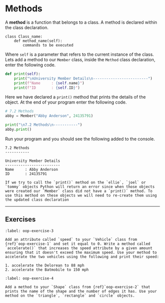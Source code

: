 # Methods

A **method** is a function that belongs to a class. A method is declared within the class declaration.

```text
class Class_name:
    def method_name(self):
        commands to be executed
```

Where `self` is a parameter that refers to the current instance of the class. Lets add a method to our `Member` class, inside the `Method` class declaration, enter the following code.

```python
def print(self):
    print("\nUniversity Member Details\n-------------------------")
    print(f"Name     : {self.name}")
    print(f"ID       : {self.ID}")
```

Here we have declared a `print()` method that prints the details of the object. At the end of your program enter the following code.

```python
# 7.2 Methods
abby = Member("Abby Anderson", 24135791)

print("\n7.2 Methods\n-----------")
abby.print()
```

Run your program and you should see the following added to the console.

```text
7.2 Methods
-----------

University Member Details
-------------------------
Name     : Abby Anderson
ID       : 24135791
```

```{note}
If we try to call the `print()` method on the `ellie`, `joel` or `tommy` objects Python will return an error since when those objects were created our `Member` class did not have a `print()` method. To use this method on these objects we will need to re-create them using the updated class declaration
```

---

## Exercises

```{exercise}
:label: oop-exercise-3

Add an attribute called `speed` to your `Vehicle` class from {ref}`oop-exercise-1` and set it equal to 0. Write a method called `accelerate()` that increases the speed attribute by a given amount ensuring that it doesn't exceed the maximum speed. Use your method to accelerate the two vehicles using the following and print their speed:

1. accelerate the Delorean to 88 mph
2. accelerate the Batmobile to 150 mph
```

```{exercise}
:label: oop-exercise-4

Add a method to your `Shape` class from {ref}`oop-exercise-2` that prints the name of the shape and the number of edges it has. Use your method on the `triangle`, `rectangle` and `circle` objects.
```
